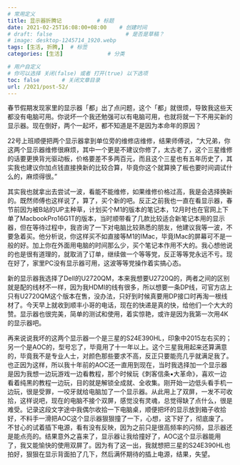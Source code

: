 ```yaml
---
# 常用定义
title: 显示器折腾记           # 标题
date: 2021-02-25T16:08:00+08:00    # 创建时间
# draft: false                       # 是否是草稿？
# image: desktop-1245714_1920.webp
tags: [生活, 折腾,]  # 标签
categories: [生活]              # 分类

# 用户自定义
# 你可以选择 关闭(false) 或者 打开(true) 以下选项
toc: false       # 关闭文章目录
url: /2021/post-52/
---
```


春节假期发现家里的显示器「都」出了点问题，这个「都」就很烦，导致我这些天都没有电脑可用。你说坏一个我还勉强可以有电脑可用，也就将就一下不用买新的显示器。现在倒好，两个一起坏，都不知道是不是因为本命年的原因？

22号上班顺便把两个显示器拿到单位旁的维修店维修，结果师傅说，“大兄弟，你这两个显示器维修很麻烦，其中一个更是不建议你修了，太古老了，这个三星维修的话要更换背光驱动板，价格要差不多两百元，而且这个三星也有五年历史了，其实我也建议你加点钱直接换新的比较合算，毕竟你这个就算换了板也要时间调试什么的，麻烦得很。”

其实我也就拿出去尝试一波，看能不能维修，如果维修价格过高，我是会选择换新的。既然师傅也这样说了，算了，买个新的吧。反正之前我也一直在看显示器，春节前因为被B站的UP主种草，计划买个M1的版本的笔记本，12月时也在官网上下单了MacbookPro16G1T的版本，当时顺带看了几款比较适合新笔记本用的显示器，但在等待过程中，我咨询了一下对电脑比较熟悉的朋友，他建议我等一波，不要急着买。他分析说，你这样买不如直接等M1的IMac，毕竟IMac的屏幕可不是一般的好。加上你在外面用电脑的时间那么少，买个笔记本作用不大的。我心想他说的也是很有道理的，就取消了订单，继续做一个等等党，反正等等党永远不亏。现在好了，家里PC没有显示器可用，这波等等党操作着实搞心态。

新的显示器我选择了Dell的U2720QM，本来我想要U2720Q的，两者之间的区别就是配的线材不一样，因为我HDMI的线有很多，所以想要一条DP线，可官方店上只有U2720QM这个版本在售，没办法，只好到时候真要用DP接口时再淘一根线材了。今天早上就收到顺丰小哥的电话，现在的快递是真的快，给他们一个大大的赞。显示器也很完美，简单的测试和使用，着实惊艳，或许是因为我第一次用4K的显示器吧。

再来说说我坏的这两个显示器一个是三星的S24E390HL，印象中2015左右买的；另一个是AOC的，型号忘了，毕竟用了十一年以上。这个三星我用起来还算满意的，毕竟我不是专业人士，对颜色那些要求不高，反正只要能亮几乎就满足我了。也正因为这样，所以我十年前的AOC还一直用到现在，当时我选择加一个显示器是因为我想一边玩游戏一边看教程，那个时候玩《刺客信条▪大革命》，喜欢一边看着纯黑的教程一边玩，目的就是解锁全成就、全收集。刚开始一边低头看手机一边玩，很是受罪，一咬牙就给电脑加了一个显示器。从此用上了双屏，一发不可收拾，这样说吧，现在的电脑不接个双屏，感觉没有灵魂，总觉得缺了点什么，很是难受。记录这段文字途中我偶尔收拾一下电脑桌，顺便把坏的显示放到箱子收拾好，不料手一滑把AOC这个显示器狠狠撞了一下，心想，这下好了，彻底废了。不甘心的试着插下电源，看有没有反映，因为之前只是很高频率的闪频，显示器还是能点亮的。结果意外之喜来了，显示器让我给撞好了，AOC这个显示器能用了，我又能愉快的使用双屏了。因为有了这一出，我就想把三星的S24E390HL也拍好，狠狠在显示背面拍了几下，然后满怀期待的插上电源，结果，失望。
